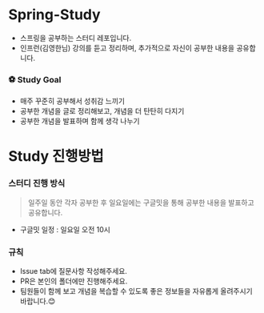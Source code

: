 # Spring-Study
- 스프링을 공부하는 스터디 레포입니다.
- 인프런(김영한님) 강의를 듣고 정리하며, 추가적으로 자신이 공부한 내용을 공유합니다.

### ⚽️ Study Goal
- 매주 꾸준히 공부해서 성취감 느끼기
- 공부한 개념을 글로 정리해보고, 개념을 더 탄탄히 다지기
- 공부한 개념을 발표하며 함께 생각 나누기

# Study 진행방법
### 스터디 진행 방식

> 일주일 동안 각자 공부한 후 일요일에는 구글밋을 통해 공부한 내용을 발표하고 공유합니다.
- 구글밋 일정 : 일요일 오전 10시

### 규칙
- Issue tab에 질문사항 작성해주세요.
- PR은 본인의 폴더에만 진행해주세요.
- 팀원들이 함께 보고 개념을 복습할 수 있도록 좋은 정보들을 자유롭게 올려주시기 바랍니다.😊
